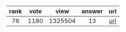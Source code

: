 
| rank | vote | view | answer | url |
|:-:|:-:|:-:|:-:|:-:|
|76|1180|1325504|13| [url](http://stackoverflow.com/questions/332289/how-do-you-change-the-size-of-figures-drawn-with-matplotlib) |
